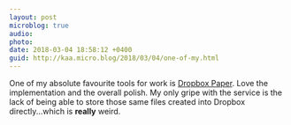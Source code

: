 ```yaml
---
layout: post
microblog: true
audio: 
photo: 
date: 2018-03-04 18:58:12 +0400
guid: http://kaa.micro.blog/2018/03/04/one-of-my.html
---
```

One of my absolute favourite tools for work is [Dropbox Paper](www.dropbox.com/Paper). Love the implementation and the overall polish. My only gripe with the service is the lack of being able to store those same files created into Dropbox directly...which is **really** weird. 
